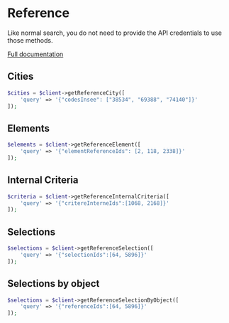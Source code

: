 
# Reference

Like normal search, you do not need to provide the API credentials to use those methods.

[Full documentation](http://dev.apidae-tourisme.com/fr/documentation-technique/v2/api-de-diffusion/liste-des-services#referentiel)

## Cities

```php
$cities = $client->getReferenceCity([
    'query' => '{"codesInsee": ["38534", "69388", "74140"]}'
]);
```

## Elements

```php
$elements = $client->getReferenceElement([
    'query' => '{"elementReferenceIds": [2, 118, 2338]}'
]);
```

## Internal Criteria

```php
$criteria = $client->getReferenceInternalCriteria([
    'query' => '{"critereInterneIds":[1068, 2168]}'
]);
```

## Selections

```php
$selections = $client->getReferenceSelection([
    'query' => '{"selectionIds":[64, 5896]}'
]);
```

## Selections by object

```php
$selections = $client->getReferenceSelectionByObject([
    'query' => '{"referenceIds":[64, 5896]}'
]);
```
